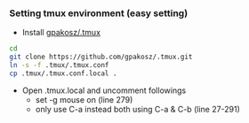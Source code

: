 ### Setting tmux environment (easy setting)
+ Install [gpakosz/.tmux](https://github.com/gpakosz/.tmux.git)
``` bash
cd
git clone https://github.com/gpakosz/.tmux.git
ln -s -f .tmux/.tmux.conf
cp .tmux/.tmux.conf.local .
```
+ Open .tmux.local and uncomment followings
	* set -g mouse on (line 279)
	* only use C-a instead both using C-a & C-b (line 27-291)
